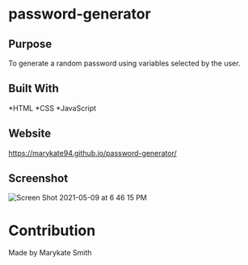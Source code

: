 # password-generator

## Purpose
To generate a random password using variables selected by the user. 

## Built With
*HTML
*CSS
*JavaScript

## Website
https://marykate94.github.io/password-generator/

## Screenshot
![Screen Shot 2021-05-09 at 6 46 15 PM](https://user-images.githubusercontent.com/79379903/117589419-5be3d280-b0f7-11eb-801d-2160be434319.png)

# Contribution
Made by Marykate Smith

